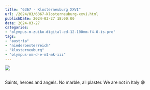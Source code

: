 ```yaml
---
title: "6367 - Klosterneuburg XXVI"
url: /2024/03/6367-klosterneuburg-xxvi.html
publishDate: 2024-03-27 18:00:00
date: 2024-03-27
categories:
- "olympus-m-zuiko-digital-ed-12-100mm-f4-0-is-pro"
tags:
- "austria"
- "niederoesterreich"
- "klosterneuburg"
- "olympus-om-d-e-m1-mk-iii"
---
```

<div class="container">
<div class="center"><a target="_blank" href="https://d25zfm9zpd7gm5.cloudfront.net/1200x1200/2020/20200806_143113_lr.jpg"><img class="webfeedsFeaturedVisual" src="https://d25zfm9zpd7gm5.cloudfront.net/0600x0600/2020/20200806_143113_lr.jpg" /></a></div>
</div>
<br />

Saints, heroes and angels. No marble, all plaster. We are
not in Italy :grin:
